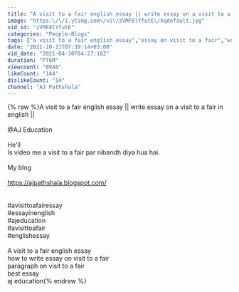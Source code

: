 ```yaml
---
title: "A visit to a fair english essay || write essay on a visit to a fair in english ||"
image: "https:\/\/i.ytimg.com\/vi\/zVMF8lYfutE\/hqdefault.jpg"
vid_id: "zVMF8lYfutE"
categories: "People-Blogs"
tags: ["a visit to a fair english essay","essay on visit to a fair","write essay on visit to a fair"]
date: "2021-10-11T07:39:14+03:00"
vid_date: "2021-04-30T04:27:18Z"
duration: "PT6M"
viewcount: "8948"
likeCount: "144"
dislikeCount: "14"
channel: "AJ Pathshala"
---
```

{% raw %}A visit to a fair english essay || write essay on a visit to a fair in english ||<br /><br />@AJ Education <br /><br />He'll<br />Is video me a visit to a fair par nibandh diya hua hai. <br /><br />My blog <br /><br /><a rel="nofollow" target="blank" href="https://ajpathshala.blogspot.com/">https://ajpathshala.blogspot.com/</a><br /><br /><br />#avisittoafairessay<br />#essayinenglish<br />#ajeducation<br />#avisittoafair<br />#englishessay<br /><br />A visit to a fair english essay<br />how to write essay on visit to a fair<br />paragraph on visit to a fair<br />best essay<br />aj education{% endraw %}
